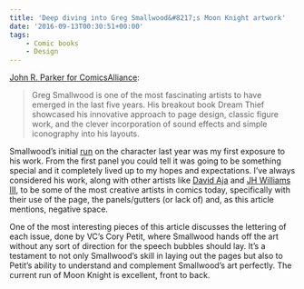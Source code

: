 ```yaml
---
title: 'Deep diving into Greg Smallwood&#8217;s Moon Knight artwork'
date: '2016-09-13T00:30:51+00:00'
tags:
    - Comic books
    - Design
---
```


[John R. Parker for ComicsAlliance](https://comicsalliance.com/greg-smallwood-moon-knight-negative-space/):

> Greg Smallwood is one of the most fascinating artists to have emerged in the last five years. His breakout book Dream Thief showcased his innovative approach to page design, classic figure work, and the clever incorporation of sound effects and simple iconography into his layouts.

Smallwood’s initial [run](https://www.amazon.ca/Moon-Knight-Blackout-Brian-Wood/dp/0785154094) on the character last year was my first exposure to his work. From the first panel you could tell it was going to be something special and it completely lived up to my hopes and expectations. I’ve always considered his work, along with other artists like [David Aja](https://www.google.ca/search?q=david+aja&espv=2&biw=1440&bih=799&source=lnms&tbm=isch&sa=X&ved=0ahUKEwjdgJ-ZgYvPAhXD7YMKHXgOCYoQ_AUIBigB) and [JH Williams III](https://www.google.ca/search?q=jh+williams+iii&source=lnms&tbm=isch&sa=X&ved=0ahUKEwivvt-agYvPAhXG24MKHa6BAdMQ_AUICCgB&biw=1440&bih=799), to be some of the most creative artists in comics today, specifically with their use of the page, the panels/gutters (or lack of) and, as this article mentions, negative space.

One of the most interesting pieces of this article discusses the lettering of each issue, done by VC’s Cory Petit, where Smallwood hands off the art without any sort of direction for the speech bubbles should lay. It’s a testament to not only Smallwood’s skill in laying out the pages but also to Petit’s ability to understand and complement Smallwood’s art perfectly. The current run of Moon Knight is excellent, front to back.